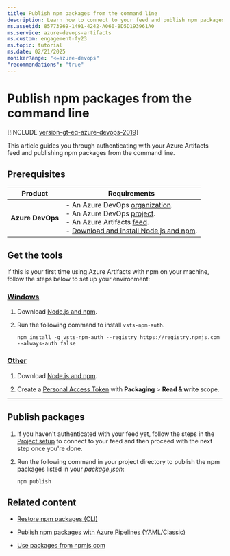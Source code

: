 ```yaml
---
title: Publish npm packages from the command line
description: Learn how to connect to your feed and publish npm packages from the command line.
ms.assetid: 85773969-1491-4242-A060-BD5D193961A0
ms.service: azure-devops-artifacts
ms.custom: engagement-fy23
ms.topic: tutorial
ms.date: 02/21/2025
monikerRange: "<=azure-devops"
"recommendations": "true"
---
```


# Publish npm packages from the command line

[!INCLUDE [version-gt-eq-azure-devops-2019](../../includes/version-gt-eq-2019.md)]

This article guides you through authenticating with your Azure Artifacts feed and publishing npm packages from the command line.

## Prerequisites

| **Product**        | **Requirements**                                                                                                                                                                                                                                                                                                                        |
|--------------------|-----------------------------------------------------------------------------------------------------------------------------------------------------------------------------------------------------------------------------------------------------------------------------------------------------------------------------------------|
| **Azure DevOps**   | - An Azure DevOps [organization](../../organizations/accounts/create-organization.md).<br>- An Azure DevOps [project](../../organizations/projects/create-project.md).<br> - An Azure Artifacts [feed](../get-started-nuget.md#create-a-feed).<br> - [Download and install Node.js and npm](https://docs.npmjs.com/downloading-and-installing-node-js-and-npm). |

## Get the tools

If this is your first time using Azure Artifacts with npm on your machine, follow the steps below to set up your environment:

### [Windows](#tab/windows/)

1. Download [Node.js and npm](https://docs.npmjs.com/downloading-and-installing-node-js-and-npm).

1. Run the following command to install `vsts-npm-auth`.

    ```
    npm install -g vsts-npm-auth --registry https://registry.npmjs.com --always-auth false
    ```

### [Other](#tab/other/)

1. Download [Node.js and npm](https://docs.npmjs.com/downloading-and-installing-node-js-and-npm).

1. Create a [Personal Access Token](../../organizations/accounts/use-personal-access-tokens-to-authenticate.md#create-a-pat) with **Packaging** > **Read & write** scope.

---

## Publish packages

1. If you haven't authenticated with your feed yet, follow the steps in the [Project setup](npmrc.md#connect-to-feed) to connect to your feed and then proceed with the next step once you're done.

1. Run the following command in your project directory to publish the npm packages listed in your *package.json*:

    ```
    npm publish
    ```

## Related content

- [Restore npm packages (CLI)](restore-npm-packages.md)

- [Publish npm packages with Azure Pipelines (YAML/Classic)](../../pipelines/artifacts/npm.md)

- [Use packages from npmjs.com](../npm/upstream-sources.md)
